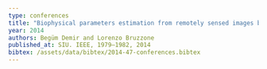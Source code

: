 ```yaml
---
type: conferences
title: "Biophysical parameters estimation from remotely sensed images by a multiple criteria active learning method"
year: 2014
authors: Begüm Demir and Lorenzo Bruzzone
published_at: SIU. IEEE, 1979–1982, 2014
bibtex: /assets/data/bibtex/2014-47-conferences.bibtex 
---
```

